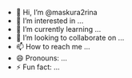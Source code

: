 - 👋 Hi, I’m @maskura2rina
- 👀 I’m interested in ...
- 🌱 I’m currently learning ...
- 💞️ I’m looking to collaborate on ...
- 📫 How to reach me ...
- 😄 Pronouns: ...
- ⚡ Fun fact: ...

<!---
maskura2rina/maskura2rina is a ✨ special ✨ repository because its `README.md` (this file) appears on your GitHub profile.
You can click the Preview link to take a look at your changes. https://bnglasonglyrics.blogspot.com/2023/04/jodi-bare-bare-eki-sure-prem-tomay.html
--->
